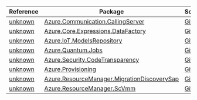 | Reference | Package | Source |
|---|---|---|
|[unknown](communication.callingserver-readme.md)|[Azure.Communication.CallingServer](https://www.nuget.org/packages/Azure.Communication.CallingServer)|[GitHub](https://github.com/Azure/azure-sdk-for-net/blob/main/sdk/communication/Azure.Communication.CallingServer)|
|[unknown](core.expressions.datafactory-readme.md)|[Azure.Core.Expressions.DataFactory](https://www.nuget.org/packages/Azure.Core.Expressions.DataFactory)|[GitHub](https://github.com/Azure/azure-sdk-for-net/blob/main/sdk/core/Azure.Core.Expressions.DataFactory)|
|[unknown](iot.modelsrepository-readme.md)|[Azure.IoT.ModelsRepository](https://www.nuget.org/packages/Azure.IoT.ModelsRepository)|[GitHub](https://github.com/Azure/azure-sdk-for-net/blob/main/sdk/modelsrepository/Azure.IoT.ModelsRepository)|
|[unknown](quantum.jobs-readme.md)|[Azure.Quantum.Jobs](https://www.nuget.org/packages/Azure.Quantum.Jobs)|[GitHub](https://github.com/Azure/azure-sdk-for-net/blob/main/sdk/quantum/Azure.Quantum.Jobs)|
|[unknown](security.codetransparency-readme.md)|[Azure.Security.CodeTransparency](https://www.nuget.org/packages/Azure.Security.CodeTransparency)|[GitHub](https://github.com/Azure/azure-sdk-for-net/blob/main/sdk/confidentialledger/Azure.Security.CodeTransparency)|
|[unknown](provisioning-readme.md)|[Azure.Provisioning](https://www.nuget.org/packages/Azure.Provisioning)|[GitHub](https://github.com/Azure/azure-sdk-for-net/blob/main/sdk/provisioning/Azure.Provisioning)|
|[unknown](resourcemanager.migrationdiscoverysap-readme.md)|[Azure.ResourceManager.MigrationDiscoverySap](https://www.nuget.org/packages/Azure.ResourceManager.MigrationDiscoverySap)|[GitHub](https://github.com/Azure/azure-sdk-for-net/blob/main/sdk/migrationdiscoverysap/Azure.ResourceManager.MigrationDiscoverySap)|
|[unknown](resourcemanager.scvmm-readme.md)|[Azure.ResourceManager.ScVmm](https://www.nuget.org/packages/Azure.ResourceManager.ScVmm)|[GitHub](https://github.com/Azure/azure-sdk-for-net/blob/main/sdk/arc-scvmm/Azure.ResourceManager.ScVmm)|
